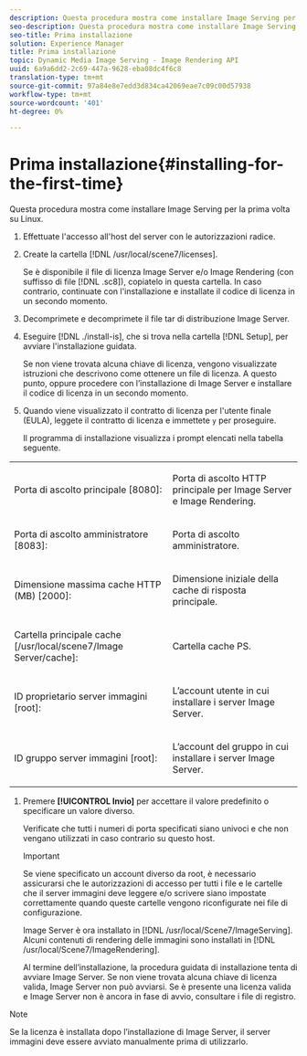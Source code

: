 ```yaml
---
description: Questa procedura mostra come installare Image Serving per la prima volta su Linux.
seo-description: Questa procedura mostra come installare Image Serving per la prima volta su Linux.
seo-title: Prima installazione
solution: Experience Manager
title: Prima installazione
topic: Dynamic Media Image Serving - Image Rendering API
uuid: 6a9a6dd2-2c69-447a-9628-eba08dc4f6c8
translation-type: tm+mt
source-git-commit: 97a84e8e7edd3d834ca42069eae7c09c00d57938
workflow-type: tm+mt
source-wordcount: '401'
ht-degree: 0%

---
```



# Prima installazione{#installing-for-the-first-time}

Questa procedura mostra come installare Image Serving per la prima volta su Linux.

1. Effettuate l&#39;accesso all&#39;host del server con le autorizzazioni radice.
1. Create la cartella [!DNL /usr/local/scene7/licenses].

   Se è disponibile il file di licenza Image Server e/o Image Rendering (con suffisso di file [!DNL .sc8]), copiatelo in questa cartella. In caso contrario, continuate con l&#39;installazione e installate il codice di licenza in un secondo momento.
1. Decomprimete e decomprimete il file tar di distribuzione Image Server.
1. Eseguire [!DNL ./install-is], che si trova nella cartella [!DNL Setup], per avviare l&#39;installazione guidata.

   Se non viene trovata alcuna chiave di licenza, vengono visualizzate istruzioni che descrivono come ottenere un file di licenza. A questo punto, oppure procedere con l’installazione di Image Server e installare il codice di licenza in un secondo momento.
1. Quando viene visualizzato il contratto di licenza per l&#39;utente finale (EULA), leggete il contratto di licenza e immettete `y` per proseguire.

   Il programma di installazione visualizza i prompt elencati nella tabella seguente.

<table id="table_0E7B673CAD8E4C5EB72F8283A0DDEFC8"> 
 <tbody> 
  <tr> 
   <td colname="col1"> <p><span class="codeph"> Porta di ascolto principale [8080]:</span> </p> </td> 
   <td colname="col2"> <p>Porta di ascolto HTTP principale per Image Server e Image Rendering. </p> </td> 
  </tr> 
  <tr> 
   <td colname="col1"> <p><span class="codeph"> Porta di ascolto amministratore [8083]:</span> </p> </td> 
   <td colname="col2"> <p>Porta di ascolto amministratore. </p> </td> 
  </tr> 
  <tr> 
   <td colname="col1"> <p><span class="codeph"> Dimensione massima cache HTTP (MB) [2000]:</span> </p> </td> 
   <td colname="col2"> <p>Dimensione iniziale della cache di risposta principale. </p> </td> 
  </tr> 
  <tr> 
   <td colname="col1"> <p><span class="codeph"> Cartella principale cache [/usr/local/scene7/Image Server/cache]:</span> </p> </td> 
   <td colname="col2"> <p>Cartella cache PS. </p> </td> 
  </tr> 
  <tr> 
   <td colname="col1"> <p><span class="codeph"> ID proprietario server immagini [root]:</span> </p> </td> 
   <td colname="col2"> <p>L’account utente in cui installare i server Image Server. </p> </td> 
  </tr> 
  <tr> 
   <td colname="col1"> <p><span class="codeph"> ID gruppo server immagini [root]:</span> </p> </td> 
   <td colname="col2"> <p>L’account del gruppo in cui installare i server Image Server. </p> </td> 
  </tr> 
 </tbody> 
</table>

1. Premere **[!UICONTROL Invio]** per accettare il valore predefinito o specificare un valore diverso.

   Verificate che tutti i numeri di porta specificati siano univoci e che non vengano utilizzati in caso contrario su questo host.

   >[!IMPORTANT]
   >
   >Se viene specificato un account diverso da root, è necessario assicurarsi che le autorizzazioni di accesso per tutti i file e le cartelle che il server immagini deve leggere e/o scrivere siano impostate correttamente quando queste cartelle vengono riconfigurate nei file di configurazione.
   >
   >Image Server è ora installato in [!DNL /usr/local/Scene7/ImageServing]. Alcuni contenuti di rendering delle immagini sono installati in [!DNL /usr/local/Scene7/ImageRendering].
   >
   >Al termine dell’installazione, la procedura guidata di installazione tenta di avviare Image Server. Se non viene trovata alcuna chiave di licenza valida, Image Server non può avviarsi. Se è presente una licenza valida e Image Server non è ancora in fase di avvio, consultare i file di registro.

>[!NOTE]
>
>Se la licenza è installata dopo l’installazione di Image Server, il server immagini deve essere avviato manualmente prima di utilizzarlo.
